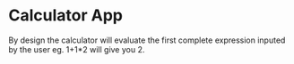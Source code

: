 <h1> Calculator App </h1>

By design the calculator will evaluate the first complete expression inputed by the user eg. 1+1*2 will give you 2.
